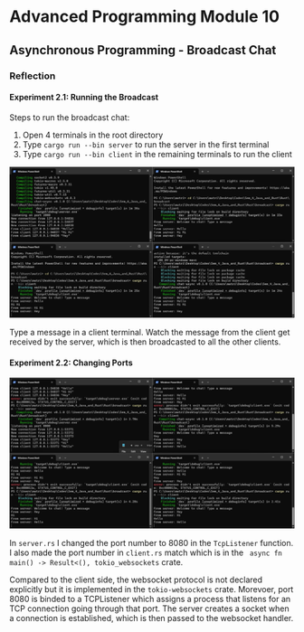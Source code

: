 # Advanced Programming Module 10

## Asynchronous Programming - Broadcast Chat

### Reflection

#### Experiment 2.1: Running the Broadcast
Steps to run the broadcast chat:
1. Open 4 terminals in the root directory
2. Type `cargo run --bin server` to run the server in the first terminal
3. Type `cargo run --bin client` in the remaining terminals to run the client

![Server and Clients](images/experiment_21.jpg)

Type a message in a client terminal. Watch the message from the client get received by the server, which is then broadcasted to all the other clients.

#### Experiment 2.2: Changing Ports
![Changing Ports](images/experiment_22.jpg)

In `server.rs` I changed the port number to 8080 in the `TcpListener` function.
I also made the port number in `client.rs` match which is in the `
async fn main() -> Result<(), tokio_websockets` crate.

Compared to the client side, the websocket protocol is not declared explicitly but it is implemented in the `tokio-websockets` crate. Morevoer, port 8080 is binded to a TCPListener which assigns a process that listens for an TCP connection going through that port. The server creates a socket when a connection is established, which is then passed to the websocket handler.